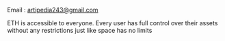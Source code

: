 Email : artipedia243@gmail.com

ETH is accessible to everyone. Every user has full control over their assets without any restrictions just like space has no limits
